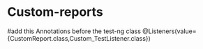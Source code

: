 # Custom-reports
#add this Annotations before the test-ng class
@Listeners(value= {CustomReport.class,Custom_TestListener.class})



